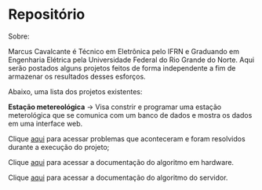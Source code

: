 # Repositório

Sobre:

Marcus Cavalcante é Técnico em Eletrônica pelo IFRN e Graduando em Engenharia Elétrica pela Universidade Federal do Rio Grande do Norte.
Aqui serão postados alguns projetos feitos de forma independente a fim de armazenar os resultados desses esforços.

Abaixo, uma lista dos projetos existentes: 

**Estação metereológica** -> Visa constrir e programar uma estação meterológica que se comunica com um banco de dados e mostra os dados em uma interface web.

Clique [aqui](tutoriais) para acessar problemas que aconteceram e foram resolvidos durante a execução do projeto;

Clique [aqui](docs.md) para acessar a documentação do algoritmo em hardware.

Clique [aqui](doc.md) para acessar a documentação do algoritmo do servidor.
